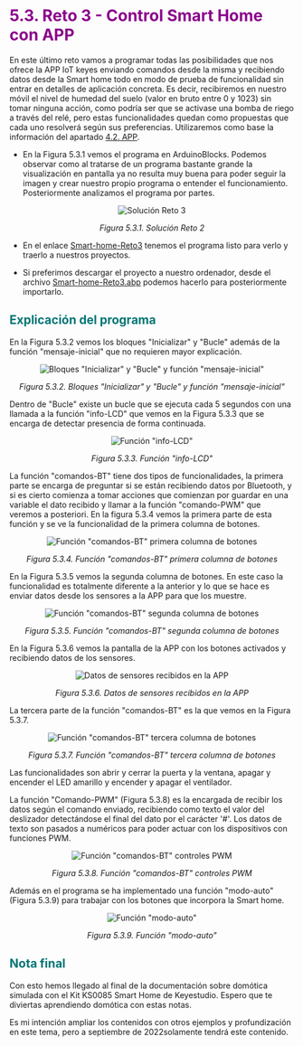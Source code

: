 # <FONT COLOR=#8B008B>5.3. Reto 3 - Control Smart Home con APP</font>
En este último reto vamos a programar todas las posibilidades que nos ofrece la APP IoT keyes enviando comandos desde la misma y recibiendo datos desde la Smart home todo en modo de prueba de funcionalidad sin entrar en detalles de aplicación concreta. Es decir, recibiremos en nuestro móvil el nivel de humedad del suelo (valor en bruto entre 0 y 1023) sin tomar ninguna acción, como podría ser que se activase una bomba de riego a través del relé, pero estas funcionalidades quedan como propuestas que cada uno resolverá según sus preferencias. Utilizaremos como base la información del apartado [4.2. APP](app.md).

* En la Figura 5.3.1 vemos el programa en ArduinoBlocks. Podemos observar como al tratarse de un programa bastante grande la visualización en pantalla ya no resulta muy buena para poder seguir la imagen y crear nuestro propio programa o entender el funcionamiento. Posteriormente analizamos el programa por partes.

<center>

![Solución Reto 3](../img/5/F5_3_1.png)

*Figura 5.3.1. Solución Reto 2*

</center>

* En el enlace [Smart-home-Reto3](http://www.arduinoblocks.com/web/project/917984) tenemos el programa listo para verlo y traerlo a nuestros proyectos.

* Si preferimos descargar el proyecto a nuestro ordenador, desde el archivo [Smart-home-Reto3.abp](../img/5/Smart-home-Reto3.abp) podemos hacerlo para posteriormente importarlo.

## <FONT COLOR=#007575>**Explicación del programa**</font>
En la Figura 5.3.2 vemos los bloques "Inicializar" y "Bucle" además de la función "mensaje-inicial" que no requieren mayor explicación.

<center>

![Bloques "Inicializar" y "Bucle" y función "mensaje-inicial"](../img/5/F5_3_2.png)

*Figura 5.3.2. Bloques "Inicializar" y "Bucle" y función "mensaje-inicial"*

</center>

Dentro de "Bucle" existe un bucle que se ejecuta cada 5 segundos con una llamada a la función "info-LCD" que vemos en la Figura 5.3.3 que se encarga de detectar presencia de forma continuada.

<center>

![Función "info-LCD"](../img/5/F5_3_3.png)

*Figura 5.3.3. Función "info-LCD"*

</center>

La función "comandos-BT" tiene dos tipos de funcionalidades, la primera parte se encarga de preguntar si se están recibiendo datos por Bluetooth, y si es cierto comienza a tomar acciones que comienzan por guardar en una variable el dato recibido y llamar a la función "comando-PWM" que veremos a posteriori. En la figura 5.3.4 vemos la primera parte de esta función y se ve la funcionalidad de la primera columna de botones.

<center>

![Función "comandos-BT" primera columna de botones](../img/5/F5_3_4.png)

*Figura 5.3.4. Función "comandos-BT" primera columna de botones*

</center>

En la Figura 5.3.5 vemos la segunda columna de botones. En este caso la funcionalidad es totalmente diferente a la anterior y lo que se hace es enviar datos desde los sensores a la APP para que los muestre.

<center>

![Función "comandos-BT" segunda columna de botones](../img/5/F5_3_5.png)

*Figura 5.3.5. Función "comandos-BT" segunda columna de botones*

</center>

En la Figura 5.3.6 vemos la pantalla de la APP con los botones activados y recibiendo datos de los sensores.

<center>

![Datos de sensores recibidos en la APP](../img/5/F5_3_6.png)

*Figura 5.3.6. Datos de sensores recibidos en la APP*

</center>

La tercera parte de la función "comandos-BT" es la que vemos en la Figura 5.3.7.

<center>

![Función "comandos-BT" tercera columna de botones](../img/5/F5_3_7.png)

*Figura 5.3.7. Función "comandos-BT" tercera columna de botones*

</center>

Las funcionalidades son abrir y cerrar la puerta y la ventana, apagar y encender el LED amarillo y encender y apagar el ventilador.

La función "Comando-PWM" (Figura 5.3.8) es la encargada de recibir los datos según el comando enviado, recibiendo como texto el valor del deslizador detectándose el final del dato por el carácter '#'. Los datos de texto son pasados a numéricos para poder actuar con los dispositivos con funciones PWM.

<center>

![Función "comandos-BT" controles PWM](../img/5/F5_3_8.png)

*Figura 5.3.8. Función "comandos-BT" controles PWM*

</center>

Además en el programa se ha implementado una función "modo-auto" (Figura 5.3.9) para trabajar con los botones que incorpora la Smart home.

<center>

![Función "modo-auto"](../img/5/F5_3_9.png)

*Figura 5.3.9. Función "modo-auto"*

</center>

## <FONT COLOR=#007575>**Nota final**</font>
Con esto hemos llegado al final de la documentación sobre domótica simulada con el Kit KS0085 Smart Home de Keyestudio. Espero que te diviertas aprendiendo domótica con estas notas.

Es mi intención ampliar los contenidos con otros ejemplos y profundización en este tema, pero a septiembre de 2022solamente tendrá este contenido.

